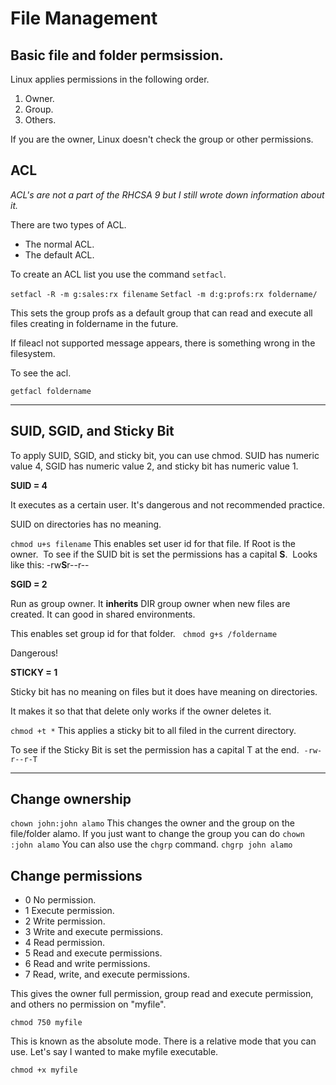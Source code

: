 # File Management

## Basic file and folder permsission.

Linux applies permissions in the following order.

1. Owner.
2. Group.
3. Others.

If you are the owner, Linux doesn't check the group or other permissions.

## ACL

*ACL's are not a part of the RHCSA 9 but I still wrote down information about it.*

There are two types of ACL.    
-   The normal ACL. 
-   The default ACL. 

To create an ACL list you use the command ``setfacl``. 

``setfacl -R -m g:sales:rx filename``
``Setfacl -m d:g:profs:rx foldername/``

This sets the group profs as a default group that can read and execute all files creating in foldername in the future.

If fileacl not supported message appears, there is something wrong in the filesystem.

To see the acl.

``getfacl foldername``

---

## SUID, SGID, and Sticky Bit 

To apply SUID, SGID, and sticky bit, you can use chmod. SUID has numeric value 4, SGID has numeric value 2, and sticky bit has numeric value 1. 

**SUID = 4**

It executes as a certain user. It's dangerous and not recommended practice.

SUID on directories has no meaning.  

``chmod u+s filename`` This enables set user id for that file. If Root is the owner. 
To see if the SUID bit is set the permissions has a capital **S**. 
Looks like this: -rw**S**r--r--

**SGID = 2**

Run as group owner. It **inherits** DIR group owner when new files are created. It can good in shared environments.

This enables set group id for that folder.  
``chmod g+s /foldername``

Dangerous!

**STICKY = 1** 

Sticky bit has no meaning on files but it does have meaning on directories. 

It makes it so that that delete only works if the owner deletes it.

``chmod +t *``
This applies a sticky bit to all filed in the current directory.

To see if the Sticky Bit is set the permission has a capital T at the end. 
``-rw-r--r-T``

---

## Change ownership

``chown john:john alamo``
This changes the owner and the group on the file/folder alamo.
If you just want to change the group you can do ``chown :john alamo``
You can also use the ``chgrp`` command. ``chgrp john alamo``

## Change permissions

-   0 No permission.
-   1 Execute permission.
-   2 Write permission.
-   3 Write and execute permissions.
-   4 Read permission.
-   5 Read and execute permissions.
-   6 Read and write permissions.
-   7 Read, write, and execute permissions.

This gives the owner full permission, group read and execute permission, and others no permission on "myfile".

``chmod 750 myfile``

This is known as the absolute mode. There is a relative mode that you can use. Let's say I wanted to make myfile executable.

``chmod +x myfile`` 